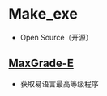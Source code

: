# Make_exe
  - Open Source（开源）
 
## [MaxGrade-E](https://github.com/Dao943/Make_exe/tree/MaxGrade-E)
- 获取易语言最高等级程序
